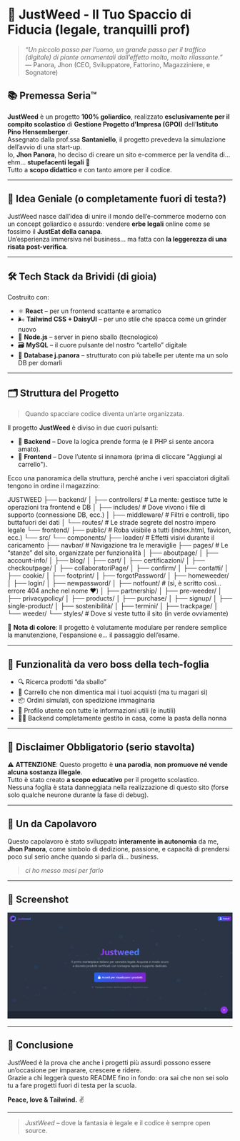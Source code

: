 # 🌿 JustWeed - Il Tuo Spaccio di Fiducia (legale, tranquilli prof)

> _“Un piccolo passo per l’uomo, un grande passo per il traffico (digitale) di piante ornamentali dall’effetto molto, molto rilassante.”_  
> — Panora, Jhon (CEO, Sviluppatore, Fattorino, Magazziniere, e Sognatore)

## 📚 Premessa Seria™️

**JustWeed** è un progetto **100% goliardico**, realizzato **esclusivamente per il compito scolastico** di **Gestione Progetto d’Impresa (GPOI)** dell’**Istituto Pino Hensemberger**.  
Assegnato dalla prof.ssa **Santaniello**, il progetto prevedeva la simulazione dell’avvio di una start-up.  
Io, **Jhon Panora**, ho deciso di creare un sito e-commerce per la vendita di... ehm... **stupefacenti legali** 🫠  
Tutto a **scopo didattico** e con tanto amore per il codice.

---

## 🧠 Idea Geniale (o completamente fuori di testa?)

JustWeed nasce dall’idea di unire il mondo dell’e-commerce moderno con un concept goliardico e assurdo: vendere **erbe legali** online come se fossimo il **JustEat della canapa**.  
Un’esperienza immersiva nel business... ma fatta con **la leggerezza di una risata post-verifica**.

---

## 🛠️ Tech Stack da Brividi (di gioia)

Costruito con:

- ⚛️ **React** – per un frontend scattante e aromatico
- 🌬 **Tailwind CSS + DaisyUI** – per uno stile che spacca come un grinder nuovo
- 🧠 **Node.js** – server in pieno sballo (tecnologico)
- 🗃️ **MySQL** – il cuore pulsante del nostro “cartello” digitale
- 🧾 **Database j.panora** – strutturato con più tabelle per utente ma un solo DB per domarli

---
## 🗂️ Struttura del Progetto

> Quando spacciare codice diventa un’arte organizzata.

Il progetto **JustWeed** è diviso in due cuori pulsanti:

- 🧠 **Backend** – Dove la logica prende forma (e il PHP si sente ancora amato).
- 💅 **Frontend** – Dove l’utente si innamora (prima di cliccare "Aggiungi al carrello").

Ecco una panoramica della struttura, perché anche i veri spacciatori digitali tengono in ordine il magazzino:

JUSTWEED
├── backend/
│ ├── controllers/ # La mente: gestisce tutte le operazioni tra frontend e DB
│ ├── includes/ # Dove vivono i file di supporto (connessione DB, ecc.)
│ ├── middleware/ # Filtri e controlli, tipo buttafuori dei dati
│ └── routes/ # Le strade segrete del nostro impero legale
└── frontend/
├── public/ # Roba visibile a tutti (index.html, favicon, ecc.)
└── src/
└── components/
├── loader/ # Effetti visivi durante il caricamento
├── navbar/ # Navigazione tra le meraviglie
├── pages/ # Le “stanze” del sito, organizzate per funzionalità
│ ├── aboutpage/
│ ├── account-info/
│ ├── blog/
│ ├── cart/
│ ├── certificazioni/
│ ├── checkoutpage/
│ ├── collaboratoriPage/
│ ├── confirm/
│ ├── contatti/
│ ├── cookie/
│ ├── footprint/
│ ├── forgotPassword/
│ ├── homeweeder/
│ ├── login/
│ ├── newpassword/
│ ├── notfount/ # (sì, è scritto così... errore 404 anche nel nome ❤️)
│ ├── partnership/
│ ├── pre-weeder/
│ ├── privacypolicy/
│ ├── products/
│ ├── purchase/
│ ├── signup/
│ ├── single-product/
│ ├── sostenibilità/
│ ├── termini/
│ ├── trackpage/
│ └── weeder/
└── styles/ # Dove si veste tutto il sito (in verde ovviamente)

📌 **Nota di colore**: Il progetto è volutamente modulare per rendere semplice la manutenzione, l'espansione e... il passaggio dell’esame.

---

## 🧪 Funzionalità da vero boss della tech-foglia

- 🔍 Ricerca prodotti “da sballo”
- 🛒 Carrello che non dimentica mai i tuoi acquisti (ma tu magari sì)
- 📦 Ordini simulati, con spedizione immaginaria
- 👤 Profilo utente con tutte le informazioni utili (e inutili)
- 🧑‍🍳 Backend completamente gestito in casa, come la pasta della nonna

---

## 🤡 Disclaimer Obbligatorio (serio stavolta)

⚠️ **ATTENZIONE**: Questo progetto è **una parodia**, **non promuove né vende alcuna sostanza illegale**.  
Tutto è stato creato **a scopo educativo** per il progetto scolastico.  
Nessuna foglia è stata danneggiata nella realizzazione di questo sito (forse solo qualche neurone durante la fase di debug).

---

## 💼 Un da Capolavoro

Questo capolavoro è stato sviluppato **interamente in autonomia** da me, **Jhon Panora**, come simbolo di dedizione, passione, e capacità di prendersi poco sul serio anche quando si parla di... business.

> _ci ho messo mesi per farlo_

---

## 📸 Screenshot

![Landing page](./assets/image.png)

---

## 🧾 Conclusione

JustWeed è la prova che anche i progetti più assurdi possono essere un’occasione per imparare, crescere e ridere.  
Grazie a chi leggerà questo README fino in fondo: ora sai che non sei solo tu a fare progetti fuori di testa per la scuola.

**Peace, love & Tailwind.** ✌️

---

> _JustWeed_ – dove la fantasia è legale e il codice è sempre open source.
